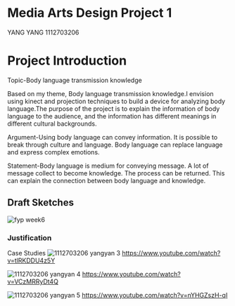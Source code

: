 # Media Arts Design Project 1

YANG YANG 1112703206

# Project Introduction
Topic-Body language transmission knowledge

Based on my theme, Body language transmission knowledge.I envision using kinect and projection techniques to build a device for analyzing body language.The purpose of the project is to explain the information of body language to the audience, and the information has different meanings in different cultural backgrounds.

Argument-Using body language can convey information. It is possible to break through culture and language. 
Body language can replace language and express complex emotions.

Statement-Body language is medium for conveying message.
A lot of message collect to become knowledge.
The process can be returned.
This can explain the connection between body language and knowledge.

## Draft Sketches

![fyp week6](https://user-images.githubusercontent.com/34509330/35629925-d9cc86a8-06da-11e8-97b6-5c7852ad90d1.png)

### Justification
Case Studies
![1112703206 yangyan 3](https://user-images.githubusercontent.com/34509330/35630309-0e1036c0-06dc-11e8-98d5-e5ed8e5d21f8.png)
https://www.youtube.com/watch?v=tlRKDDU4z5Y


![1112703206 yangyan 4](https://user-images.githubusercontent.com/34509330/35630405-4c061f1c-06dc-11e8-9cb1-cf0cd42b15dc.png)
https://www.youtube.com/watch?v=VCzMRRyDt4Q


![1112703206 yangyan 5](https://user-images.githubusercontent.com/34509330/35630503-8f621ed2-06dc-11e8-8b71-59f74bc9f813.png)
https://www.youtube.com/watch?v=nYHGZszH-qI
